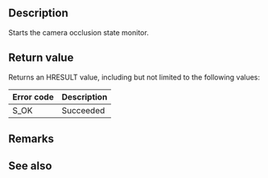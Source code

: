 ## Description

Starts the camera occlusion state monitor.

## Return value

Returns an HRESULT value, including but not limited to the following values:

| Error code | Description |
|------------|-------------|
| S_OK | Succeeded |

## Remarks

## See also